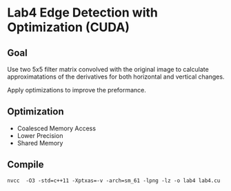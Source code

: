 # Lab4 Edge Detection with Optimization (CUDA)

## Goal

Use two 5x5 filter matrix convolved with the original image to calculate approximatations of the derivatives for both horizontal and vertical changes.

Apply optimizations to improve the preformance.

## Optimization

* Coalesced Memory Access
* Lower Precision
* Shared Memory

## Compile

`nvcc  -O3 -std=c++11 -Xptxas=-v -arch=sm_61 -lpng -lz -o lab4 lab4.cu`

